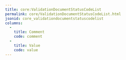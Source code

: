 ```yaml
---
title: core:ValidationDocumentStatusCodeList
permalink: core/ValidationDocumentStatusCodeList.html
jsonid: core_validationdocumentstatuscodelist
columns:
  - 
    title: Comment
    code: comment
  - 
    title: Value
    code: value
---
```

